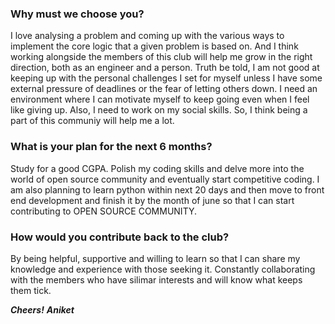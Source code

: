 
### Why must we choose you?

I love analysing a problem and coming up with the various ways to implement the core logic that a given problem is based on. And I think 
working alongside the members of this club will help me grow in the right direction, both as an engineer and a person. Truth be told, I am 
not good at keeping up with the personal challenges I set for myself unless I have some external pressure of deadlines or the fear of letting 
others down. I need an environment where I can motivate myself to keep going even when I feel like giving up. Also, I need to work on my
social skills. So, I think being a part of this communiy will help me a lot.

### What is your plan for the next 6 months?

Study for a good CGPA. Polish my coding skills and delve more into the world of open source community and eventually start competitive coding. 
I am also planning to learn python within next 20 days and then move to front end development and finish it by the month of june so that I can start contributing to OPEN SOURCE COMMUNITY. 

### How would you contribute back to the club?

By being helpful, supportive and willing to learn so that I can share my knowledge and experience with those seeking it. Constantly collaborating with the members who have silimar interests and will know what keeps them tick.

***Cheers!***
***Aniket***
